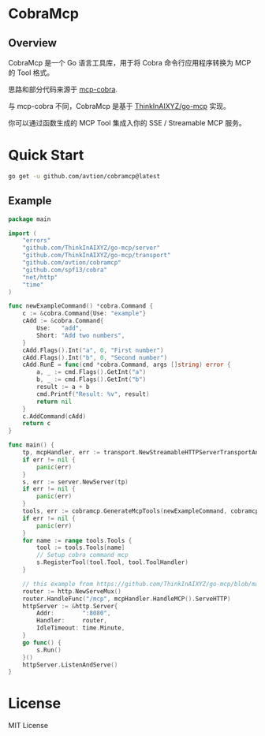 # CobraMcp

## Overview

CobraMcp 是一个 Go 语言工具库，用于将 Cobra 命令行应用程序转换为 MCP 的 Tool 格式。

思路和部分代码来源于 [mcp-cobra](https://github.com/PlusLemon/mcp-cobra).

与 mcp-cobra 不同，CobraMcp 是基于 [ThinkInAIXYZ/go-mcp](https://github.com/ThinkInAIXYZ/go-mcp) 实现。

你可以通过函数生成的 MCP Tool 集成入你的 SSE / Streamable MCP 服务。

# Quick Start

```bash
go get -u github.com/avtion/cobramcp@latest
```

## Example

```go
package main

import (
	"errors"
	"github.com/ThinkInAIXYZ/go-mcp/server"
	"github.com/ThinkInAIXYZ/go-mcp/transport"
	"github.com/avtion/cobramcp"
	"github.com/spf13/cobra"
	"net/http"
	"time"
)

func newExampleCommand() *cobra.Command {
	c := &cobra.Command{Use: "example"}
	cAdd := &cobra.Command{
		Use:   "add",
		Short: "Add two numbers",
	}
	cAdd.Flags().Int("a", 0, "First number")
	cAdd.Flags().Int("b", 0, "Second number")
	cAdd.RunE = func(cmd *cobra.Command, args []string) error {
		a, _ := cmd.Flags().GetInt("a")
		b, _ := cmd.Flags().GetInt("b")
		result := a + b
		cmd.Printf("Result: %v", result)
		return nil
	}
	c.AddCommand(cAdd)
	return c
}

func main() {
	tp, mcpHandler, err := transport.NewStreamableHTTPServerTransportAndHandler()
	if err != nil {
		panic(err)
	}
	s, err := server.NewServer(tp)
	if err != nil {
		panic(err)
	}
	tools, err := cobramcp.GenerateMcpTools(newExampleCommand, cobramcp.Option{})
	if err != nil {
		panic(err)
	}
	for name := range tools.Tools {
		tool := tools.Tools[name]
		// Setup cobra command mcp
		s.RegisterTool(tool.Tool, tool.ToolHandler)
	}

	// this example from https://github.com/ThinkInAIXYZ/go-mcp/blob/main/examples/http_handler/main.go
	router := http.NewServeMux()
	router.HandleFunc("/mcp", mcpHandler.HandleMCP().ServeHTTP)
	httpServer := &http.Server{
		Addr:        ":8080",
		Handler:     router,
		IdleTimeout: time.Minute,
	}
	go func() {
		s.Run()
	}()
	httpServer.ListenAndServe()
}

```

# License

MIT License